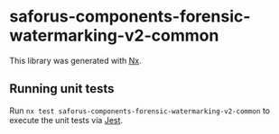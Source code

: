 # saforus-components-forensic-watermarking-v2-common

This library was generated with [Nx](https://nx.dev).

## Running unit tests

Run `nx test saforus-components-forensic-watermarking-v2-common` to execute the unit tests via [Jest](https://jestjs.io).
